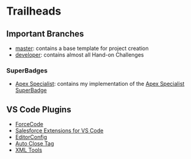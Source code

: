 # Trailheads

## Important Branches

+ [master](https://github.com/mnunezdm/salesforce_trailhead/tree/master): contains a base template for project creation
+ [developer](https://github.com/mnunezdm/salesforce_trailhead/tree/developer): contains almost all Hand-on Challenges

### SuperBadges

+ [Apex Specialist](https://github.com/mnunezdm/salesforce_trailhead/tree/superbadge/apexspecialist): contains my implementation of the [Apex Specialist SuperBadge](https://trailhead.salesforce.com/en/content/learn/superbadges/superbadge_apex?trailmix_creator_id=00550000006yDdKAAU&trailmix_id=prepare-for-your-salesforce-platform-developer-ii-credential)

## VS Code Plugins

+ [ForceCode](https://github.com/daishi4u/ForceCode)
+ [Salesforce Extensions for VS Code](https://marketplace.visualstudio.com/items?itemName=salesforce.salesforcedx-vscode)
+ [EditorConfig](https://marketplace.visualstudio.com/items?itemName=EditorConfig.EditorConfig)
+ [Auto Close Tag](https://marketplace.visualstudio.com/items?itemName=formulahendry.auto-close-tag)
+ [XML Tools](https://marketplace.visualstudio.com/items?itemName=DotJoshJohnson.xml)
